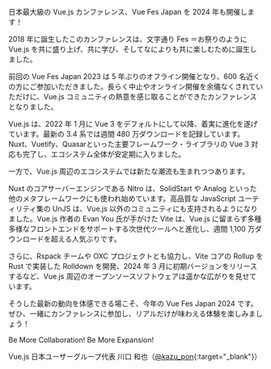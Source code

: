 日本最大級の Vue.js カンファレンス、Vue Fes Japan を 2024 年も開催します！

2018 年に誕生したこのカンファレンスは、文字通り Fes ＝お祭りのように Vue.js を共に盛り上げ、共に学び、そしてなによりも共に楽しむために誕生しました。

前回の Vue Fes Japan 2023 は 5 年ぶりのオフライン開催となり、600 名近くの方にご参加いただきました。長らく中止やオンライン開催を余儀なくされていただけに、Vue.js コミュニティの熱意を感じ取ることができたカンファレンスとなりました。

Vue.js は、2022 年 1 月に Vue 3 をデフォルトにして以降、着実に進化を遂げています。最新の 3.4 系では週間 480 万ダウンロードを記録しています。Nuxt、Vuetify、Quasarといった主要フレームワーク・ライブラリの Vue 3 対応も完了し、エコシステム全体が安定期に入りました。

一方で、Vue.js 周辺のエコシステムでは新たな潮流も生まれつつあります。

Nuxt のコアサーバーエンジンである Nitro は、SolidStart や Analog といった他のメタフレームワークにも使われ始めています。高品質な JavaScript ユーティリティ集の UnJS は、Vue.js 以外のコミュニティにも支持されるようになりました。Vue.js 作者の Evan You 氏が手がけた Vite は、Vue.js に留まらず多種多様なフロントエンドをサポートする次世代ツールへと進化し、週間 1,100 万ダウンロードを超える人気ぶりです。

さらに、Rspack チームや OXC プロジェクトとも協力し、Vite コアの Rollup をRust で実装した Rolldown を開発、2024 年 3 月に初期バージョンをリリースするなど、Vue.js 周辺のオープンソースソフトウェアは遥かな広がりを見せています。

そうした最新の動向を体感できる場こそ、今年の Vue Fes Japan 2024 です。ぜひ、一緒にカンファレンスに参加し、リアルだけが味わえる体験を楽しみましょう！

Be More Collaboration! Be More Expansion!

Vue.js 日本ユーザーグループ代表 川口 和也（[@kazu_pon](https://twitter.com/kazu_pon){:target="\_blank"}）
